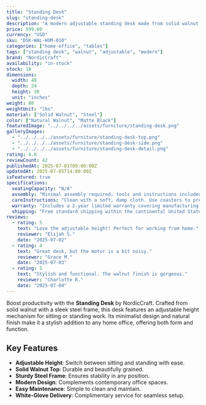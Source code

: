 ```yaml
---
title: "Standing Desk"
slug: "standing-desk"
description: "A modern adjustable standing desk made from solid walnut and steel, designed for ergonomic comfort and contemporary style in your home office."
price: 599.00
currency: "USD"
sku: "DSK-WAL-HOM-010"
categories: ["home-office", "tables"]
tags: ["standing desk", "walnut", "adjustable", "modern"]
brand: "NordicCraft"
availability: "in-stock"
stock: 18
dimensions:
  width: 48
  depth: 24
  height: 30
  unit: "inches"
weight: 80
weightUnit: "lbs"
material: ["Solid Walnut", "Steel"]
color: ["Natural Walnut", "Matte Black"]
featuredImage: "../../../../assets/furniture/standing-desk.png"
galleryImages:
  - "../../../../assets/furniture/standing-desk-top.png"
  - "../../../../assets/furniture/standing-desk-side.png"
  - "../../../../assets/furniture/standing-desk-detail.png"
rating: 4.8
reviewCount: 42
publishedAt: 2025-07-01T09:00:00Z
updatedAt: 2025-07-05T14:00:00Z
isFeatured: true
specifications:
  seatingCapacity: "N/A"
  assembly: "Minimal assembly required; tools and instructions included."
  careInstructions: "Clean with a soft, damp cloth. Use coasters to prevent marks."
  warranty: "Includes a 2-year limited warranty covering manufacturing defects."
  shipping: "Free standard shipping within the continental United States."
reviews:
  - rating: 5
    text: "Love the adjustable height! Perfect for working from home."
    reviewer: "Elijah S."
    date: "2025-07-02"
  - rating: 4
    text: "Great desk, but the motor is a bit noisy."
    reviewer: "Grace M."
    date: "2025-07-03"
  - rating: 5
    text: "Stylish and functional. The walnut finish is gorgeous."
    reviewer: "Charlotte R."
    date: "2025-07-04"
---
```


Boost productivity with the **Standing Desk** by NordicCraft. Crafted from solid walnut with a sleek steel frame, this desk features an adjustable height mechanism for sitting or standing work. Its minimalist design and natural finish make it a stylish addition to any home office, offering both form and function.

## Key Features

- **Adjustable Height**: Switch between sitting and standing with ease.
- **Solid Walnut Top**: Durable and beautifully grained.
- **Sturdy Steel Frame**: Ensures stability in any position.
- **Modern Design**: Complements contemporary office spaces.
- **Easy Maintenance**: Simple to clean and maintain.
- **White-Glove Delivery**: Complimentary service for seamless setup.

